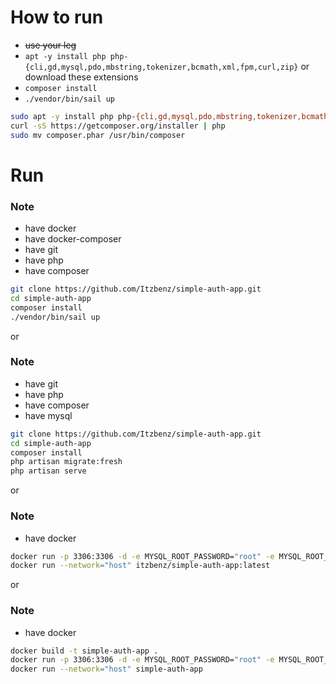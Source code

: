 # How to run
- ~~use your leg~~
- `apt -y install php php-{cli,gd,mysql,pdo,mbstring,tokenizer,bcmath,xml,fpm,curl,zip}` or download these extensions
- `composer install`
- `./vendor/bin/sail up`





```bash
sudo apt -y install php php-{cli,gd,mysql,pdo,mbstring,tokenizer,bcmath,xml,fpm,curl,zip}
curl -sS https://getcomposer.org/installer | php 
sudo mv composer.phar /usr/bin/composer
```
# Run
### Note
- have docker
- have docker-composer
- have git
- have php
- have composer
```bash
git clone https://github.com/Itzbenz/simple-auth-app.git
cd simple-auth-app
composer install
./vendor/bin/sail up
```
or

### Note
- have git
- have php
- have composer
- have mysql
```bash
git clone https://github.com/Itzbenz/simple-auth-app.git
cd simple-auth-app
composer install
php artisan migrate:fresh
php artisan serve
```
or

### Note
- have docker
```bash
docker run -p 3306:3306 -d -e MYSQL_ROOT_PASSWORD="root" -e MYSQL_ROOT_HOST="%" mysql:latest
docker run --network="host" itzbenz/simple-auth-app:latest
```
or

### Note
- have docker
```bash
docker build -t simple-auth-app .
docker run -p 3306:3306 -d -e MYSQL_ROOT_PASSWORD="root" -e MYSQL_ROOT_HOST="%" mysql:latest
docker run --network="host" simple-auth-app
```


